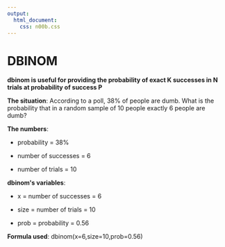 ```yaml
---
output: 
  html_document: 
    css: n00b.css
---
```


# DBINOM

**dbinom is useful for providing the probability of exact K successes in N trials at probability of success P**

**The situation**:
According to a poll, 38% of people are dumb. What is the probability that in a random sample of 10 people exactly 6 people are dumb?

**The numbers**:

* probability = 38%

* number of successes = 6

* number of trials = 10


**dbinom's variables**:

* x = number of successes = 6

* size = number of trials = 10

* prob = probability = 0.56

**Formula used**: dbinom(x=6,size=10,prob=0.56)
